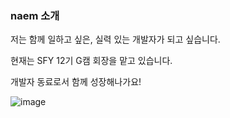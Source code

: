 ### naem 소개

저는 함께 일하고 싶은, 실력 있는 개발자가 되고 싶습니다.

현재는 SFY 12기 G캠 회장을 맡고 있습니다.

개발자 동료로서 함께 성장해나가요!

![image](image/image.png)
